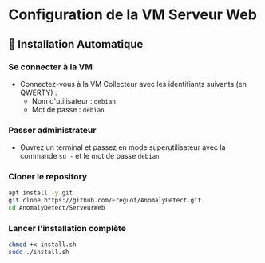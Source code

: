 # Configuration de la VM Serveur Web

## 🚀 Installation Automatique

### Se connecter à la VM
- Connectez-vous à la VM Collecteur avec les identifiants suivants (en QWERTY) :
  - Nom d'utilisateur : `debian`
  - Mot de passe : `debian`

### Passer administrateur 
- Ouvrez un terminal et passez en mode superutilisateur avec la commande `su -` et le mot de passe `debian`


### Cloner le repository
```bash
apt install -y git
git clone https://github.com/Ereguof/AnomalyDetect.git
cd AnomalyDetect/ServeurWeb
```

### Lancer l'installation complète
```bash
chmod +x install.sh
sudo ./install.sh
```

